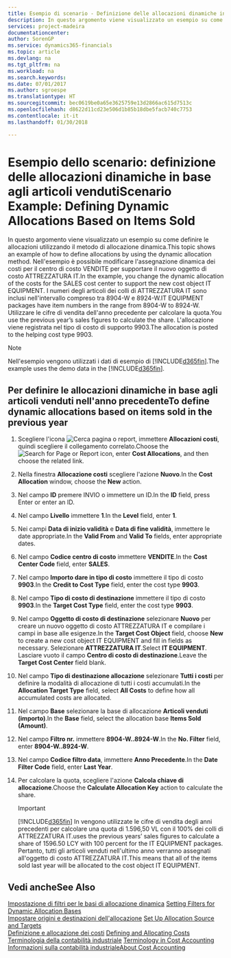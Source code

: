 ```yaml
---
title: Esempio di scenario - Definizione delle allocazioni dinamiche in base agli articoli venduti | Documenti Microsoft
description: In questo argomento viene visualizzato un esempio su come definire le allocazioni utilizzando il metodo di allocazione dinamica.
services: project-madeira
documentationcenter: 
author: SorenGP
ms.service: dynamics365-financials
ms.topic: article
ms.devlang: na
ms.tgt_pltfrm: na
ms.workload: na
ms.search.keywords: 
ms.date: 07/01/2017
ms.author: sgroespe
ms.translationtype: HT
ms.sourcegitcommit: bec0619be0a65e3625759e13d2866ac615d7513c
ms.openlocfilehash: d8622d11cd23e506d1b85b18dbe5facb740c7753
ms.contentlocale: it-it
ms.lasthandoff: 01/30/2018

---
```

# <a name="scenario-example-defining-dynamic-allocations-based-on-items-sold"></a><span data-ttu-id="151c9-103">Esempio dello scenario: definizione delle allocazioni dinamiche in base agli articoli venduti</span><span class="sxs-lookup"><span data-stu-id="151c9-103">Scenario Example: Defining Dynamic Allocations Based on Items Sold</span></span>
<span data-ttu-id="151c9-104">In questo argomento viene visualizzato un esempio su come definire le allocazioni utilizzando il metodo di allocazione dinamica.</span><span class="sxs-lookup"><span data-stu-id="151c9-104">This topic shows an example of how to define allocations by using the dynamic allocation method.</span></span> <span data-ttu-id="151c9-105">Nell'esempio è possibile modificare l'assegnazione dinamica dei costi per il centro di costo VENDITE per supportare il nuovo oggetto di costo ATTREZZATURA IT.</span><span class="sxs-lookup"><span data-stu-id="151c9-105">In the example, you change the dynamic allocation of the costs for the SALES cost center to support the new cost object IT EQUIPMENT.</span></span> <span data-ttu-id="151c9-106">I numeri degli articoli dei colli di ATTREZZATURA IT sono inclusi nell'intervallo compreso tra 8904-W e 8924-W.</span><span class="sxs-lookup"><span data-stu-id="151c9-106">IT EQUIPMENT packages have item numbers in the range from 8904-W to 8924-W.</span></span> <span data-ttu-id="151c9-107">Utilizzare le cifre di vendita dell'anno precedente per calcolare la quota.</span><span class="sxs-lookup"><span data-stu-id="151c9-107">You use the previous year’s sales figures to calculate the share.</span></span> <span data-ttu-id="151c9-108">L'allocazione viene registrata nel tipo di costo di supporto 9903.</span><span class="sxs-lookup"><span data-stu-id="151c9-108">The allocation is posted to the helping cost type 9903.</span></span>  

> [!NOTE]  
>  <span data-ttu-id="151c9-109">Nell'esempio vengono utilizzati i dati di esempio di [!INCLUDE[d365fin](includes/d365fin_md.md)].</span><span class="sxs-lookup"><span data-stu-id="151c9-109">The example uses the demo data in the [!INCLUDE[d365fin](includes/d365fin_md.md)].</span></span>  

## <a name="to-define-dynamic-allocations-based-on-items-sold-in-the-previous-year"></a><span data-ttu-id="151c9-110">Per definire le allocazioni dinamiche in base agli articoli venduti nell'anno precedente</span><span class="sxs-lookup"><span data-stu-id="151c9-110">To define dynamic allocations based on items sold in the previous year</span></span>  

1.  <span data-ttu-id="151c9-111">Scegliere l'icona ![Cerca pagina o report](media/ui-search/search_small.png "icona Cerca pagina o report"), immettere **Allocazioni costi**, quindi scegliere il collegamento correlato.</span><span class="sxs-lookup"><span data-stu-id="151c9-111">Choose the ![Search for Page or Report](media/ui-search/search_small.png "Search for Page or Report icon") icon, enter **Cost Allocations**, and then choose the related link.</span></span>  
2.  <span data-ttu-id="151c9-112">Nella finestra **Allocazione costi** scegliere l'azione **Nuovo**.</span><span class="sxs-lookup"><span data-stu-id="151c9-112">In the **Cost Allocation** window, choose the **New** action.</span></span>  
3.  <span data-ttu-id="151c9-113">Nel campo **ID** premere INVIO o immettere un ID.</span><span class="sxs-lookup"><span data-stu-id="151c9-113">In the **ID** field, press Enter or enter an ID.</span></span>  
4.  <span data-ttu-id="151c9-114">Nel campo **Livello** immettere **1**.</span><span class="sxs-lookup"><span data-stu-id="151c9-114">In the **Level** field, enter **1**.</span></span>  
5.  <span data-ttu-id="151c9-115">Nei campi **Data di inizio validità** e **Data di fine validità**, immettere le date appropriate.</span><span class="sxs-lookup"><span data-stu-id="151c9-115">In the **Valid From** and **Valid To** fields, enter appropriate dates.</span></span>  
6.  <span data-ttu-id="151c9-116">Nel campo **Codice centro di costo** immettere **VENDITE**.</span><span class="sxs-lookup"><span data-stu-id="151c9-116">In the **Cost Center Code** field, enter **SALES**.</span></span>  
7.  <span data-ttu-id="151c9-117">Nel campo **Importo dare in tipo di costo** immettere il tipo di costo **9903**.</span><span class="sxs-lookup"><span data-stu-id="151c9-117">In the **Credit to Cost Type** field, enter the cost type **9903**.</span></span>  
8.  <span data-ttu-id="151c9-118">Nel campo **Tipo di costo di destinazione** immettere il tipo di costo **9903**.</span><span class="sxs-lookup"><span data-stu-id="151c9-118">In the **Target Cost Type** field, enter the cost type **9903**.</span></span>  
9. <span data-ttu-id="151c9-119">Nel campo **Oggetto di costo di destinazione** selezionare **Nuovo** per creare un nuovo oggetto di costo ATTREZZATURA IT e compilare i campi in base alle esigenze.</span><span class="sxs-lookup"><span data-stu-id="151c9-119">In the **Target Cost Object** field, choose **New** to create a new cost object IT EQUIPMENT and fill in fields as necessary.</span></span> <span data-ttu-id="151c9-120">Selezionare **ATTREZZATURA IT**.</span><span class="sxs-lookup"><span data-stu-id="151c9-120">Select **IT EQUIPMENT**.</span></span> <span data-ttu-id="151c9-121">Lasciare vuoto il campo **Centro di costo di destinazione**.</span><span class="sxs-lookup"><span data-stu-id="151c9-121">Leave the **Target Cost Center** field blank.</span></span>  
10. <span data-ttu-id="151c9-122">Nel campo **Tipo di destinazione allocazione** selezionare **Tutti i costi** per definire la modalità di allocazione di tutti i costi accumulati.</span><span class="sxs-lookup"><span data-stu-id="151c9-122">In the **Allocation Target Type** field, select **All Costs** to define how all accumulated costs are allocated.</span></span>  
11. <span data-ttu-id="151c9-123">Nel campo **Base** selezionare la base di allocazione **Articoli venduti (importo)**.</span><span class="sxs-lookup"><span data-stu-id="151c9-123">In the **Base** field, select the allocation base **Items Sold (Amount)**.</span></span>  
12. <span data-ttu-id="151c9-124">Nel campo **Filtro nr.** immettere **8904-W..8924-W**.</span><span class="sxs-lookup"><span data-stu-id="151c9-124">In the **No. Filter** field, enter **8904-W..8924-W**.</span></span>  
13. <span data-ttu-id="151c9-125">Nel campo **Codice filtro data**, immettere **Anno Precedente**.</span><span class="sxs-lookup"><span data-stu-id="151c9-125">In the **Date Filter Code** field, enter **Last Year**.</span></span>  
14. <span data-ttu-id="151c9-126">Per calcolare la quota, scegliere l'azione **Calcola chiave di allocazione**.</span><span class="sxs-lookup"><span data-stu-id="151c9-126">Choose the **Calculate Allocation Key** action to calculate the share.</span></span>  

    > [!IMPORTANT]  
    >  [!INCLUDE[d365fin](includes/d365fin_md.md)] <span data-ttu-id="151c9-127">In  vengono utilizzate le cifre di vendita degli anni precedenti per calcolare una quota di 1.596,50 VL con il 100% dei colli di ATTREZZATURA IT.</span><span class="sxs-lookup"><span data-stu-id="151c9-127">uses the previous years’ sales figures to calculate a share of 1596.50 LCY with 100 percent for the IT EQUIPMENT packages.</span></span> <span data-ttu-id="151c9-128">Pertanto, tutti gli articoli venduti nell'ultimo anno verranno assegnati all'oggetto di costo ATTREZZATURA IT.</span><span class="sxs-lookup"><span data-stu-id="151c9-128">This means that all of the items sold last year will be allocated to the cost object IT EQUIPMENT.</span></span>  

## <a name="see-also"></a><span data-ttu-id="151c9-129">Vedi anche</span><span class="sxs-lookup"><span data-stu-id="151c9-129">See Also</span></span>  
 <span data-ttu-id="151c9-130">[Impostazione di filtri per le basi di allocazione dinamica](finance-setting-filters-for-dynamic-allocation-bases.md) </span><span class="sxs-lookup"><span data-stu-id="151c9-130">[Setting Filters for Dynamic Allocation Bases](finance-setting-filters-for-dynamic-allocation-bases.md) </span></span>  
 <span data-ttu-id="151c9-131">[Impostare origini e destinazioni dell'allocazione](finance-how-to-set-up-allocation-source-and-targets.md) </span><span class="sxs-lookup"><span data-stu-id="151c9-131">[Set Up Allocation Source and Targets](finance-how-to-set-up-allocation-source-and-targets.md) </span></span>  
 <span data-ttu-id="151c9-132">[Definizione e allocazione dei costi](finance-define-and-allocate-costs.md) </span><span class="sxs-lookup"><span data-stu-id="151c9-132">[Defining and Allocating Costs](finance-define-and-allocate-costs.md) </span></span>  
 <span data-ttu-id="151c9-133">[Terminologia della contabilità industriale](finance-terminology-in-cost-accounting.md) </span><span class="sxs-lookup"><span data-stu-id="151c9-133">[Terminology in Cost Accounting](finance-terminology-in-cost-accounting.md) </span></span>  
 [<span data-ttu-id="151c9-134">Informazioni sulla contabilità industriale</span><span class="sxs-lookup"><span data-stu-id="151c9-134">About Cost Accounting</span></span>](finance-about-cost-accounting.md)

